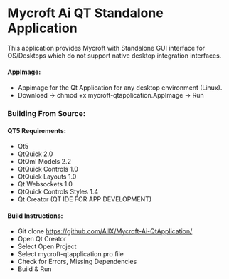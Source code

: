 # Mycroft Ai QT Standalone Application
This application provides Mycroft with Standalone GUI interface for OS/Desktops which do not support native desktop integration interfaces.

#### AppImage:
* Appimage for the Qt Application for any desktop environment (Linux).
* Download -> chmod +x mycroft-qtapplication.AppImage -> Run

### Building From Source: 

#### QT5 Requirements:
* Qt5
* QtQuick 2.0
* QtQml Models 2.2
* QtQuick Controls 1.0
* QtQuick Layouts 1.0
* Qt Websockets 1.0
* QtQuick Controls Styles 1.4
* Qt Creator (QT IDE FOR APP DEVELOPMENT)

#### Build Instructions:
- Git clone https://github.com/AIIX/Mycroft-Ai-QtApplication/
- Open Qt Creator
- Select Open Project
- Select mycroft-qtapplication.pro file 
- Check for Errors, Missing Dependencies
- Build & Run
